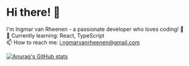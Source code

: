 # Hi there! 👋  
I'm Ingmar van Rheenen - a passionate developer who loves coding! 🚀  
🌱 Currently learning: React, TypeScript  
📫 How to reach me: i.ngmarvanrheenen@gmail.com

[![Anurag's GitHub stats](https://github-readme-stats.vercel.app/api?username=RoyaleSnaaier)](https://github.com/anuraghazra/github-readme-stats)

<!--
**RoyaleSnaaier/RoyaleSnaaier** is a ✨ _special_ ✨ repository because its `README.md` (this file) appears on your GitHub profile.

Here are some ideas to get you started:

- 🔭 I’m currently working on ...
- 🌱 I’m currently learning ...
- 👯 I’m looking to collaborate on ...
- 🤔 I’m looking for help with ...
- 💬 Ask me about ...
- 📫 How to reach me: ...
- 😄 Pronouns: ...
- ⚡ Fun fact: ...
-->
